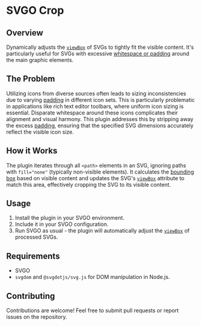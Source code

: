 # SVGO Crop

## Overview

Dynamically adjusts the [`viewBox`](https://developer.mozilla.org/en-US/docs/Web/SVG/Attribute/viewBox) of SVGs to tightly fit the visible content. It's particularly useful for SVGs with excessive [whitespace or padding](https://iconify.design/docs/icons/icon-basics.html#padding) around the main graphic elements.

## The Problem

Utilizing icons from diverse sources often leads to sizing inconsistencies due to varying [padding](https://iconify.design/docs/icons/icon-basics.html#padding) in different icon sets. This is particularly problematic in applications like rich text editor toolbars, where uniform icon sizing is essential. Disparate whitespace around these icons complicates their alignment and visual harmony. This plugin addresses this by stripping away the excess [padding](https://iconify.design/docs/icons/icon-basics.html#padding), ensuring that the specified SVG dimensions accurately reflect the visible icon size.

## How it Works

The plugin iterates through all `<path>` elements in an SVG, ignoring paths with `fill="none"` (typically non-visible elements). It calculates the [bounding box](https://developer.mozilla.org/en-US/docs/Web/API/SVGGraphicsElement/getBBox) based on visible content and updates the SVG's [`viewBox`](https://developer.mozilla.org/en-US/docs/Web/SVG/Attribute/viewBox) attribute to match this area, effectively cropping the SVG to its visible content.

## Usage

1. Install the plugin in your SVGO environment.
2. Include it in your SVGO configuration.
3. Run SVGO as usual - the plugin will automatically adjust the [`viewBox`](https://developer.mozilla.org/en-US/docs/Web/SVG/Attribute/viewBox) of processed SVGs.

## Requirements

- SVGO
- `svgdom` and `@svgdotjs/svg.js` for DOM manipulation in Node.js.

## Contributing

Contributions are welcome! Feel free to submit pull requests or report issues on the repository.
